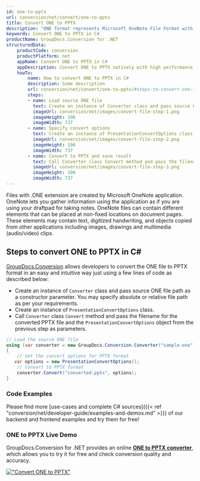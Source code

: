 ```yaml
---
id: one-to-pptx
url: conversion/net/convert/one-to-pptx
title: Convert ONE to PPTX
description: "ONE format represents Microsoft OneNote File Format with .one extension. Learn how to convert ONE to PPTX file programmatically in C# language using GroupDocs.Conversion for .NET library."
keywords: Convert ONE to PPTX in C#
productName: GroupDocs.Conversion for .NET
structuredData:
    productCode: conversion
    productPlatform: net
    appName: Convert ONE to PPTX in C#
    appDescription: Convert ONE to PPTX natively with high performance using C# language and server side GroupDocs.Conversion for .NET APIs, without the use of any software like Microsoft or Open Office.
    howTo:
        name: How to convert ONE to PPTX in C# 
        description: Some description
        url: conversion/net/convert/one-to-pptx/#steps-to-convert-one-to-pptx-in-c
        steps:
        - name: Load source ONE file 
          text: Create an instance of Converter class and pass source ONE file path as a constructor parameter. You may specify absolute or relative file path as per your requirements. 
          imageUrl: conversion/net/images/convert-file-step-1.png
          imageHeight: 196
          imageWidth: 737
        - name: Specify convert options 
          text: Create an instance of PresentationConvertOptions class.
          imageUrl: conversion/net/images/convert-file-step-2.png
          imageHeight: 196
          imageWidth: 737
        - name: Convert to PPTX and save result 
          text: Call Converter class Convert method and pass the filename for the converted HTML file and the PresentationConvertOptions object from the previous step as parameters.
          imageUrl: conversion/net/images/convert-file-step-3.png
          imageHeight: 196
          imageWidth: 737
---
```


Files with .ONE extension are created by Microsoft OneNote application. OneNote lets you gather information using the application as if you are using your draftpad for taking notes. OneNote files can contain different elements that can be placed at non-fixed locations on document pages. These elements may contain text, digitized handwriting, and objects copied from other applications including images, drawings and multimedia (audio/video) clips.

## Steps to convert ONE to PPTX in C#

[GroupDocs.Conversion](https://products.groupdocs.com/conversion/net) allows developers to convert the ONE file to PPTX format in an easy and intuitive way just using a few lines of code as described below:

* Create an instance of `Converter` class and pass source ONE file path as a constructor parameter. You may specify absolute or relative file path as per your requirements. 
* Create an instance of `PresentationConvertOptions` class.
* Call `Converter` class `Convert` method and pass the filename for the converted PPTX file and the `PresentationConvertOptions` object from the previous step as parameters.

```csharp
// Load the source ONE file
using (var converter = new GroupDocs.Conversion.Converter("sample.one"))
{
    // Set the convert options for PPTX format
   var options = new PresentationConvertOptions();
    // Convert to PPTX format
    converter.Convert("converted.pptx", options);
}
```

### Code Examples

Please find more [use-cases and complete C# sources]({{< ref "conversion/net/developer-guide/examples-and-demos.md" >}}) of our backend and frontend examples and try them for free!

### ONE to PPTX Live Demo

GroupDocs.Conversion for .NET provides an online [**ONE to PPTX converter**](https://products.groupdocs.app/conversion/one-to-pptx), which allows you to try it for free and check conversion quality and accuracy.

[!["Convert ONE to PPTX"](conversion/net/images/convert-to-pptx/convert-one-to-pptx.png)](https://products.groupdocs.app/conversion/one-to-pptx)